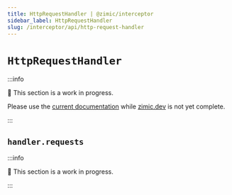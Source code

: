 ```yaml
---
title: HttpRequestHandler | @zimic/interceptor
sidebar_label: HttpRequestHandler
slug: /interceptor/api/http-request-handler
---
```


# `HttpRequestHandler`

:::info

🚧 This section is a work in progress.

Please use the [current documentation](https://github.com/zimicjs/zimic/wiki) while [zimic.dev](/) is not yet complete.

:::

## `handler.requests`

:::info

🚧 This section is a work in progress.

:::
